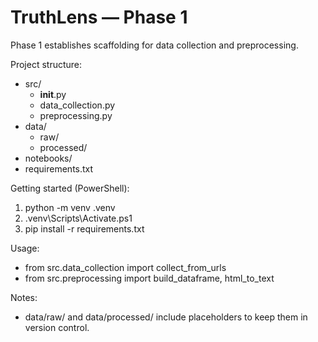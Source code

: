 ﻿# TruthLens — Phase 1

Phase 1 establishes scaffolding for data collection and preprocessing.

Project structure:
- src/
  - __init__.py
  - data_collection.py
  - preprocessing.py
- data/
  - raw/
  - processed/
- notebooks/
- requirements.txt

Getting started (PowerShell):
1. python -m venv .venv
2. .venv\Scripts\Activate.ps1
3. pip install -r requirements.txt

Usage:
- from src.data_collection import collect_from_urls
- from src.preprocessing import build_dataframe, html_to_text

Notes:
- data/raw/ and data/processed/ include placeholders to keep them in version control.

